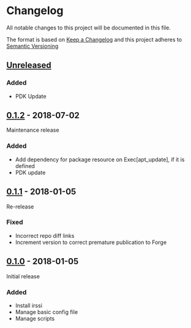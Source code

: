 # Changelog

All notable changes to this project will be documented in this file.

The format is based on [Keep a Changelog](http://keepachangelog.com/en/1.0.0/)
and this project adheres to [Semantic Versioning](http://semver.org/spec/v2.0.0.html)

## [Unreleased]
### Added
- PDK Update

## [0.1.2] - 2018-07-02
Maintenance release
### Added
- Add dependency for package resource on Exec[apt\_update], if it is defined
- PDK update

## [0.1.1] - 2018-01-05
Re-release
### Fixed
- Incorrect repo diff links
- Increment version to correct premature publication to Forge

## [0.1.0] - 2018-01-05
Initial release
### Added
- Install irssi
- Manage basic config file
- Manage scripts

[Unreleased]: https://github.com/brwyatt/puppet-irssi/compare/v0.1.2...HEAD
[0.1.2]: https://github.com/brwyatt/puppet-irssi/compare/v0.1.1...v0.1.2
[0.1.1]: https://github.com/brwyatt/puppet-irssi/compare/v0.1.0...v0.1.1
[0.1.0]: https://github.com/brwyatt/puppet-irssi/compare/efdb231...v0.1.0
